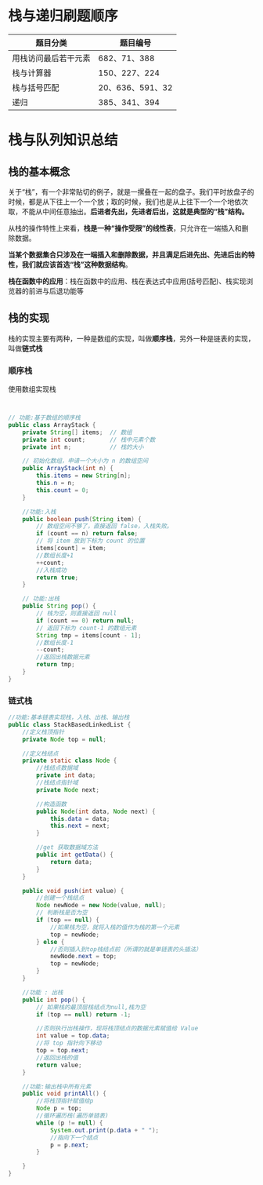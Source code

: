 # 栈与递归刷题顺序

| 题目分类             | 题目编号         |
| -------------------- | ---------------- |
| 用栈访问最后若干元素 | 682、71、388     |
| 栈与计算器           | 150、227、224    |
| 栈与括号匹配         | 20、636、591、32 |
| 递归                 | 385、341、394    |

# 栈与队列知识总结

## 栈的基本概念

关于“栈”，有一个非常贴切的例子，就是一摞叠在一起的盘子。我们平时放盘子的时候，都是从下往上一个一个放；取的时候，我们也是从上往下一个一个地依次取，不能从中间任意抽出。**后进者先出，先进者后出，这就是典型的“栈”结构。**

从栈的操作特性上来看，**栈是一种“操作受限”的线性表**，只允许在一端插入和删除数据。

**当某个数据集合只涉及在一端插入和删除数据，并且满足后进先出、先进后出的特性，我们就应该首选“栈”这种数据结构**。

**栈在函数中的应用**：栈在函数中的应用、栈在表达式中应用(括号匹配)、栈实现浏览器的前进与后退功能等

## 栈的实现

栈的实现主要有两种，一种是数组的实现，叫做**顺序栈**，另外一种是链表的实现，叫做**链式栈**

### 顺序栈

使用数组实现栈

```java


// 功能:基于数组的顺序栈
public class ArrayStack {
    private String[] items;  // 数组
    private int count;       // 栈中元素个数
    private int n;           // 栈的大小

    // 初始化数组，申请一个大小为 n 的数组空间
    public ArrayStack(int n) {
        this.items = new String[n];
        this.n = n;
        this.count = 0;
    }

    //功能:入栈
    public boolean push(String item) {
        // 数组空间不够了，直接返回 false，入栈失败。
        if (count == n) return false;
        // 将 item 放到下标为 count 的位置
        items[count] = item;
        //数组长度+1
        ++count;
        //入栈成功
        return true;
    }

    // 功能:出栈
    public String pop() {
        // 栈为空，则直接返回 null
        if (count == 0) return null;
        // 返回下标为 count-1 的数组元素
        String tmp = items[count - 1];
        //数组长度-1
        --count;
        //返回出栈数据元素
        return tmp;
    }
}

```




### 链式栈

```java
//功能:基本链表实现栈，入栈、出栈、输出栈
public class StackBasedLinkedList {
    //定义栈顶指针
    private Node top = null;

    //定义栈结点
    private static class Node {
        //栈结点数据域
        private int data;
        //栈结点指针域
        private Node next;

        //构造函数
        public Node(int data, Node next) {
            this.data = data;
            this.next = next;
        }

        //get 获取数据域方法
        public int getData() {
            return data;
        }
    }

    public void push(int value) {
        //创建一个栈结点
        Node newNode = new Node(value, null);
        // 判断栈是否为空
        if (top == null) {
            //如果栈为空，就将入栈的值作为栈的第一个元素
            top = newNode;
        } else {
            //否则插入到top栈结点前（所谓的就是单链表的头插法）
            newNode.next = top;
            top = newNode;
        }
    }

    //功能 : 出栈
    public int pop() {
        // 如果栈的最顶层栈结点为null,栈为空
        if (top == null) return -1;

        //否则执行出栈操作，现将栈顶结点的数据元素赋值给 Value
        int value = top.data;
        //将 top 指针向下移动
        top = top.next;
        //返回出栈的值
        return value;
    }

    //功能:输出栈中所有元素
    public void printAll() {
        //将栈顶指针赋值给p
        Node p = top;
        //循环遍历栈(遍历单链表)
        while (p != null) {
            System.out.print(p.data + " ");
            //指向下一个结点
            p = p.next;
        }

    }
}
```











